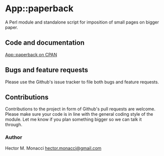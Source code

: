 # App::paperback
A Perl module and standalone script for imposition of small pages on bigger paper.

## Code and documentation
[App::paperback on CPAN](https://metacpan.org/dist/app-paperback)

## Bugs and feature requests
Please use the Github's issue tracker to file both bugs and feature requests.

## Contributions
Contributions to the project in form of Github's pull requests are
welcome. Please make sure your code is in line with the general
coding style of the module. Let me know if you plan something
bigger so we can talk it through.

### Author
Hector M. Monacci <hector.monacci@gmail.com>
